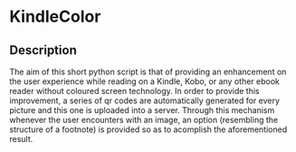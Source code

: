 # KindleColor

## Description 
The aim of this short python script is that of providing an enhancement on the user experience while reading on a Kindle, Kobo, or any other ebook reader without coloured screen technology. In order to provide this improvement, a series of qr codes are automatically generated for every picture and this one is uploaded into a server. Through this mechanism whenever the user encounters with an image, an option (resembling the structure of a footnote) is provided so as to acomplish the aforementioned result.
